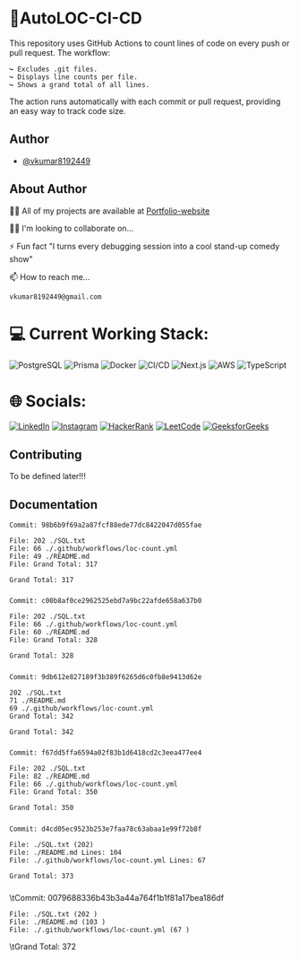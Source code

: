 # 📀AutoLOC-CI-CD

This repository uses GitHub Actions to count lines of code on every push or pull request. The workflow:

    ↪️ Excludes .git files.
    ↪️ Displays line counts per file.
    ↪️ Shows a grand total of all lines.

The action runs automatically with each commit or pull request, providing an easy way to track code size.

## Author

- [@vkumar8192449](https://github.com/vkumar8192449)

## About Author

👩‍💻 All of my projects are available at [Portfolio-website](https://vkumar8192449.github.io/Portfolio-website/)

👯‍♀️ I'm looking to collaborate on...

⚡ Fun fact "I turns every debugging session into a cool stand-up comedy show"

📫 How to reach me...

    vkumar8192449@gmail.com

# 💻 Current Working Stack:

![PostgreSQL](https://img.shields.io/badge/postgresql-%23316192.svg?style=for-the-badge&logo=postgresql&logoColor=white)
![Prisma](https://img.shields.io/badge/prisma-2D3748?style=for-the-badge&logo=prisma&logoColor=white)
![Docker](https://img.shields.io/badge/docker-%230db7ed.svg?style=for-the-badge&logo=docker&logoColor=white)
![CI/CD](https://img.shields.io/badge/CI%2FCD-%23F24E1E.svg?style=for-the-badge&logo=gitlab&logoColor=white)
![Next.js](https://img.shields.io/badge/Next.js-black?style=for-the-badge&logo=next.js&logoColor=white)
![AWS](https://img.shields.io/badge/AWS-%23FF9900.svg?style=for-the-badge&logo=amazon-aws&logoColor=white)
![TypeScript](https://img.shields.io/badge/typescript-%23007ACC.svg?style=for-the-badge&logo=typescript&logoColor=white)

# 🌐 Socials:

[![LinkedIn](https://img.shields.io/badge/LinkedIn-%230077B5.svg?style=for-the-badge&logo=linkedin&logoColor=white)](https://linkedin.com/in/vk8192449)
[![Instagram](https://img.shields.io/badge/Instagram-%23E4405F.svg?style=for-the-badge&logo=instagram&logoColor=white)](https://instagram.com/vinaykumar_2012)
[![HackerRank](https://img.shields.io/badge/HackerRank-%232EC866.svg?style=for-the-badge&logo=hackerrank&logoColor=white)](https://www.hackerrank.com/vkumar8192449)
[![LeetCode](https://img.shields.io/badge/LeetCode-%23FFA116.svg?style=for-the-badge&logo=leetcode&logoColor=white)](https://www.leetcode.com/vkumar8192449)
[![GeeksforGeeks](https://img.shields.io/badge/GeeksforGeeks-%2300C853.svg?style=for-the-badge&logo=geeksforgeeks&logoColor=white)](https://auth.geeksforgeeks.org/user/vkumar8192449/profile)

## Contributing

To be defined later!!!

## Documentation

    Commit: 98b6b9f69a2a87fcf88ede77dc8422047d055fae

    File: 202 ./SQL.txt
    File: 66 ./.github/workflows/loc-count.yml
    File: 49 ./README.md
    File: Grand Total: 317

    Grand Total: 317

#####

    Commit: c00b8af0ce2962525ebd7a9bc22afde658a637b0

    File: 202 ./SQL.txt
    File: 66 ./.github/workflows/loc-count.yml
    File: 60 ./README.md
    File: Grand Total: 328

    Grand Total: 328

#####

    Commit: 9db612e827189f3b389f6265d6c0fb8e9413d62e

    202 ./SQL.txt
    71 ./README.md
    69 ./.github/workflows/loc-count.yml
    Grand Total: 342

    Grand Total: 342

#####

    Commit: f67dd5ffa6594a02f83b1d6418cd2c3eea477ee4

    File: 202 ./SQL.txt
    File: 82 ./README.md
    File: 66 ./.github/workflows/loc-count.yml
    File: Grand Total: 350

    Grand Total: 350

#####

    Commit: d4cd05ec9523b253e7faa78c63abaa1e99f72b8f

    File: ./SQL.txt (202)
    File: ./README.md Lines: 104
    File: ./.github/workflows/loc-count.yml Lines: 67

    Grand Total: 373

#####

\tCommit: 0079688336b43b3a44a764f1b1f81a17bea186df

	File: ./SQL.txt (202 )
	File: ./README.md (103 )
	File: ./.github/workflows/loc-count.yml (67 )

\tGrand Total: 372

#####
